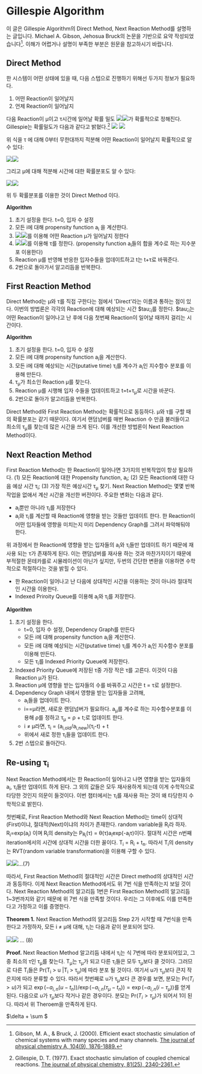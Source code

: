 Gillespie Algorithm
===================
이 글은 Gillespie Algorithm의 Direct Method, Next Reaction Method를 설명하는 글입니다.
Michael A. Gibson, Jehosua Bruck의 논문을 기반으로 요약 작성되었습니다[^1]. 이해가 어렵거나 설명이 부족한 부분은 원문을 참고하시기 바랍니다.

Direct Method
-------------
한 시스템이 어떤 상태에 있을 때, 다음 스텝으로 진행하기 위해선 두가지 정보가 필요하다.
1. 어떤 Reaction이 일어날지
2. 언제 Reaction이 일어날지

다음 Reaction이 &mu;이고 &tau;시간에 일어날 확률 밀도 <img src="https://render.githubusercontent.com/render/math?math={\large{P(\mu,\tau)}}##gh-light-mode-only"><img src="https://render.githubusercontent.com/render/math?math={\color{white}\large{P(\mu,\tau)}}#gh-dark-mode-only">가 확률적으로 정해진다.
Gillespie는 확률밀도가 다음과 같다고 밝혔다.[^2]
<img src="https://render.githubusercontent.com/render/math?math={\Large{P(\mu,\tau)d\tau=a_{\mu}\exp(-\tau \sum_j a_j)d\tau}}##gh-light-mode-only">
<img src="https://render.githubusercontent.com/render/math?math={\color{white}\Large{P(\mu,\tau)d\tau=a_{\mu}\exp(-\tau \sum_j a_j)d\tau}}#gh-dark-mode-only">

위 식을 &tau; 에 대해 0부터 무한대까지 적분해 어떤 Reaction이 일어날지 확률적으로 알 수 있다:

<img src="https://render.githubusercontent.com/render/math?math={\Large{P(\mu)=a_{\mu}/\sum_j a_j}}##gh-light-mode-only"><img src="https://render.githubusercontent.com/render/math?math={\color{white}\Large{P(\mu)=a_{\mu}/\sum_j a_j}}#gh-dark-mode-only">

그리고 &mu;에 대해 적분해 시간에 대한 확률분포도 알 수 있다:

<img src="https://render.githubusercontent.com/render/math?math={\Large{P(\tau)d\tau = \sum_j a_j\exp(-\tau \sum_j a_j)d\tau}}##gh-light-mode-only"><img src="https://render.githubusercontent.com/render/math?math={\color{white}\Large{P(\tau)d\tau = \sum_j a_j\exp(-\tau \sum_j a_j)d\tau}}#gh-dark-mode-only">


위 두 확률분포를 이용한 것이 Direct Method 이다.

**Algorithm**
1. 초기 설정을 한다. t=0, 입자 수 설정
2. 모든 i에 대해 propensity function a<sub>i</sub> 을 계산한다.
3. <img src="https://render.githubusercontent.com/render/math?math={{P(\mu)=a_{\mu}/\sum_j a_j}}##gh-light-mode-only"><img src="https://render.githubusercontent.com/render/math?math={\color{white}{P(\mu)=a_{\mu}/\sum_j a_j}}#gh-dark-mode-only">를 이용해 어떤 Reaction &mu;가 일어날지 정한다
4. <img src="https://render.githubusercontent.com/render/math?math={{P(\tau)d\tau = \sum_j a_j\exp(-\tau \sum_j a_j)d\tau}}##gh-light-mode-only"><img src="https://render.githubusercontent.com/render/math?math={\color{white}{P(\tau)d\tau = \sum_j a_j\exp(-\tau \sum_j a_j)d\tau}}#gh-dark-mode-only">를 이용해 &tau;를 정한다. (propensity function a<sub>i</sub>들의 합을 계수로 하는 지수분포 이용한다)
5. Reaction &mu;를 반영해 반응한 입자수들을 업데이트하고 t는 t+&tau;로 바꿔준다.
6. 2번으로 돌아가서 알고리듬을 반복한다.

First Reaction Method
----
Direct Method는 &mu;와 &tau;를 직접 구한다는 점에서 'Direct'라는 이름과 통하는 점이 있다. 이번의 방법론은 각각의 Reaction에 대해 예상되는 시간 $tau;<sub>i</sub>를 정한다. $tau;<sub>i</sub>는 어떤 Reaction이 일어나고 난 후에 다음 첫번째 Reaction이 일어날 때까지 걸리는 시간이다. 

**Algorithm**
1. 초기 설정을 한다. t=0, 입자 수 설정
2. 모든 i에 대해 propensity function a<sub>i</sub>을 계산한다.
3. 모든 i에 대해 예상되는 시간(putative time) &tau;<sub>i</sub>를 계수가 a<sub>i</sub>인 지수함수 분포를 이용해 만든다.
4. &tau;<sub>&mu;</sub>가 최소인 Reaction &mu;를 찾는다.
5. Reaction &mu;를 시행해 입자 수들을 업데이트하고 t=t+&tau;<sub>&mu;</sub>로 시간을 바꾼다.
6. 2번으로 돌아가 알고리듬을 반복한다.

Direct Method와 First Reaction Method는 확률적으로 동등하다. &mu;와 &tau;를 구할 때의 확률분포는 같기 때문이다. 여기서 랜덤넘버를 매번 Reaction 수 만큼 불러들이고 최소의 &tau;<sub>&mu;</sub>를 찾는데 많은 시간을 쓰게 된다. 이를 개선한 방법론이 Next Reaction Method이다.

Next Reaction Method
----
First Reaction Method는 한 Reaction이 일어나면 3가지의 반복작업이 항상 필요하다. (1) 모든 Reaction에 대한 Propensity function, a<sub>i</sub>; (2) 모든 Reaction에 대한 다음 예상 시간 &tau;<sub>i</sub>; (3) 가장 작은 예상시간 &tau;<sub>&mu;</sub> 찾기.
Next Reaction Method는 몇몇 반복작업을 없애서 계산 시간을 개선한 버전이다. 주요한 변화는 다음과 같다.

* a<sub>i</sub>뿐만 아니라 &tau;<sub>i</sub>를 저장한다
* a<sub>i</sub>와 &tau;<sub>i</sub>를 계산할 때 Reaction에 영향을 받는 것들만 업데이트 한다. 한 Reaction이 어떤 입자들에 영향을 미치는지 미리 Dependency Graph를 그려서 파악해둬야 한다.

위 과정에서 한 Reaction에 영향을 받는 입자들의 a<sub>i</sub>와 &tau;<sub>i</sub>들만 업데이트 하기 때문에 재사용 되는 &tau;가 존재하게 된다. 이는 랜덤넘버를 재사용 하는 것과 마찬가지이기 때문에 부적절한 몬테카를로 시뮬레이션이 아닌가 싶지만, 두번의 간단한 변환을 이용하면 수학적으로 적절하다는 것을 밝힐 수 있다.

* 한 Reaction이 일어나고 난 다음에 상대적인 시간을 이용하는 것이 아니라 절대적인 시간을 이용한다.
* Indexed Priroity Queue를 이용해 a<sub>i</sub>와 &tau;<sub>i</sub>를 저장한다.

**Algorithm**
1. 초기 설정을 한다. 
    - t=0, 입자 수 설정, Dependency Graph를 만든다
    - 모든 i에 대해 propensity function a<sub>i</sub>을 계산한다.
    - 모든 i에 대해 예상되는 시간(putative time) &tau;<sub>i</sub>를 계수가 a<sub>i</sub>인 지수함수 분포를 이용해 만든다.
    - 모든 &tau;<sub>i</sub>를 Indexed Priority Queue에 저장한다.
2. Indexed Priority Queue에 저장된 &tau;중 가장 작은 &tau;를 고른다. 이것이 다음 Reaction &mu;가 된다.
3. Reaction &mu;에 영향을 받는 입자들의 수를 바꿔주고 시간은 t = &tau;로 설정한다.
4. Dependency Graph 내에서 영향을 받는 입자들을 고려해,
   - a<sub>i</sub>들을 업데이트 한다.
   - i==&mu;라면, 새로운 랜덤넘버가 필요하다. a<sub>&mu;</sub>를 계수로 하는 지수함수분포를 이용해 &rho;를 정하고 &tau;<sub>&mu;</sub> = &rho; + t;로 업데이트 한다.
   - i ≠ &mu;라면, &tau;<sub>i</sub> = (a<sub>i,old</sub>/a<sub>i,new</sub>)(&tau;<sub>i</sub>-t) + t
   - 위에서 새로 정한 &tau;<sub>i</sub>들을 업데이트 한다.
5. 2번 스텝으로 돌아간다.

Re-using &tau;<sub>i</sub>
-----
 Next Reaction Method에서는 한 Reaction이 일어나고 나면 영향을 받는 입자들의 a<sub>i</sub>, &tau;<sub>i</sub>들만 업데이트 하게 된다. 그 외의 값들은 모두 재사용하게 되는데 이게 수학적으로 타당한 것인지 의문이 들것이다. 이번 챕터에서는 &tau;<sub>i</sub>를 재사용 하는 것이 왜 타당한지 수학적으로 밝힌다.
 
 첫번째로, First Reaction Method와 Next Reaction Method는 time이 상대적(First)이냐, 절대적(Next)이냐의 차이가 존재한다. random variable을 R<sub>i</sub>라 하자. R<sub>i</sub>=exp(a<sub>i</sub>) 이며 R<sub>i</sub>의 density는 P<sub>R<sub>i</sub></sub>(&tau;) = &theta;(&tau;)a<sub>i</sub>exp(-a<sub>i</sub>&tau;)이다. 절대적 시간은 n번째 iteration에서의 시간에 상대적 시간을 더한 꼴이다. T<sub>i</sub> = R<sub>i</sub> + t<sub>n</sub>. 따라서 T<sub>i</sub>의 density는 RVT(random variable transformation)을 이용해 구할 수 있다. 
 
<img src="https://render.githubusercontent.com/render/math?math={\Large{P_{T_i}(\tau)=\int_{-\infty}^{\infty}P_{R_i}(\tau')\delta(\tau - [ \tau' + t_n ])d\tau' = P_{R_i}(\tau-t_n) = \theta(\tau - t_n)a_i \exp(-a_i (\tau-t_n)) }}##gh-light-mode-only"><img src="https://render.githubusercontent.com/render/math?math={\color{white}\Large{P_{T_i}(\tau)=\int_{-\infty}^{\infty}P_{R_i}(\tau')\delta(\tau - [ \tau' + t_n ])d\tau' = P_{R_i}(\tau-t_n) = \theta(\tau - t_n)a_i \exp(-a_i (\tau-t_n)) }}#gh-dark-mode-only">...(7)

따라서, First Reaction Method의 절대적인 시간은 Direct method의 상대적인 시간과 동등하다. 이제 Next Reaction Method에서도 위 7번 식을 만족하는지 보일 것이다. Next Reaction Method의 알고리듬 1번은 First Reaction Method의 알고리듬 1~3번까지와 같기 때문에 위 7번 식을 만족할 것이다. 우리는 그 이후에도 이를 만족한다고 가정하고 이를 증명한다.

**Theorem 1.** Next Reaction Method의 알고리듬 Step 2가 시작할 때 7번식을 만족한다고 가정하자, 모든 i ≠ &mu;에 대해, &tau;<sub>i</sub>는 다음과 같이 분포되어 있다.

<img src="https://render.githubusercontent.com/render/math?math={\Large{P_{T_i}(\tau) =  \theta(\tau - t_{n+1})a_i \exp(-a_i (\tau-t_{n+1})) }}##gh-light-mode-only"><img src="https://render.githubusercontent.com/render/math?math={\color{white}\Large{P_{T_i}(\tau) = \theta(\tau - t_{n+1})a_i \exp(-a_i (\tau-t_{n+1})) }}#gh-dark-mode-only">
... (8)

**Proof.** Next Reaction Method 알고리듬 내에서 &tau;<sub>i</sub>는 식 7번에 따라 분포되어있고, 그 중 최소의 &tau;인 &tau;<sub>&mu;</sub>를 찾는다. T<sub>&mu;</sub>는 &tau;<sub>&mu;</sub>가 되고 다른 &tau;<sub>i</sub>들은 모두 &tau;<sub>&mu;</sub>보다 클 것이다. 그러므로 다른 T<sub>i</sub>들은 Pr(T<sub>i</sub> > u |T<sub>i</sub> >  &tau;<sub>&mu;</sub>)에 따라 분포 될 것이다. 여기서 u가 &tau;<sub>&mu;</sub>보다 큰지 작은지에 따라 분류할 수 있다. 따라서 첫번째로 u가 &tau;<sub>&mu;</sub>보다 큰 경우를 보면, 분모는 Pr$(T_i > u)$가 되고 $\exp(-a_{i,n}(u-t_n))/\exp(-a_{i,n}(\tau_{\mu}-t_n)) = \exp(-a_{i,n}(i-\tau_{\mu}))$를 얻게 된다. 다음으로 $u$가 $\tau_{\mu}$보다 작거나 같은 경우이다. 분모는 Pr$(T_i>\tau_{\mu})$가 되어서 1이 된다. 따라서 위 Theroem을 만족하게 된다.

$\delta + \sum $

[^1]:Gibson, M. A., & Bruck, J. (2000). Efficient exact stochastic simulation of chemical systems with many species and many channels. [The journal of physical chemistry A, 104(9), 1876-1889.](https://pubs.acs.org/doi/pdf/10.1021/jp993732q)
[^2]:Gillespie, D. T. (1977). Exact stochastic simulation of coupled chemical reactions. [The journal of physical chemistry, 81(25), 2340-2361.](https://pubs.acs.org/doi/pdf/10.1021/j100540a008)

